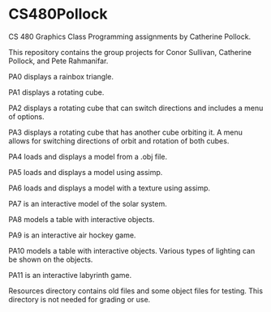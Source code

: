# CS480Pollock
CS 480 Graphics Class Programming assignments by Catherine Pollock.

This repository contains the group projects for Conor Sullivan, Catherine Pollock, and Pete Rahmanifar.

PA0 displays a rainbox triangle.

PA1 displays a rotating cube.

PA2 displays a rotating cube that can switch directions and includes a menu of options.

PA3 displays a rotating cube that has another cube orbiting it. A menu allows for switching directions of orbit and rotation of both cubes.

PA4 loads and displays a model from a .obj file.

PA5 loads and displays a model using assimp.

PA6 loads and displays a model with a texture using assimp.

PA7 is an interactive model of the solar system.

PA8 models a table with interactive objects.

PA9 is an interactive air hockey game.

PA10 models a table with interactive objects. Various types of lighting can be shown on the objects.

PA11 is an interactive labyrinth game.

Resources directory contains old files and some object files for testing. This directory is not needed for grading or use.
